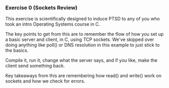 
### Exercise 0 (Sockets Review)

This exercise is scientifically designed to induce PTSD to any of you who took an intro Operating Systems course in C.

The key points to get from this are to remember the flow of how you set up a basic server and client, in C, using TCP sockets. We've skipped over doing anything like poll() or DNS resolution in this example to just stick to the basics.

Compile it, run it, change what the server says, and if you like, make the client send something back.

Key takeaways from this are remembering how read() and write() work on sockets and how we check for
errors. 

